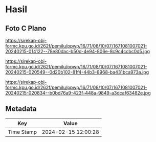 # Hasil

## Foto C Plano

https://sirekap-obj-formc.kpu.go.id/262f/pemilu/ppwp/16/71/08/10/07/1671081007021-20240215-014122--78e80dac-b50d-4e94-806e-8c9c4ccbc0d5.jpg

https://sirekap-obj-formc.kpu.go.id/262f/pemilu/ppwp/16/71/08/10/07/1671081007021-20240215-020549--0d20b102-81f4-44b3-8968-ba431bca973a.jpg

https://sirekap-obj-formc.kpu.go.id/262f/pemilu/ppwp/16/71/08/10/07/1671081007021-20240215-020834--b0bd76a9-423f-448a-9849-a3dcaf63482e.jpg


## Metadata

| Key        | Value               |
| ---------- | ------------------- |
| Time Stamp | 2024-02-15 12:00:28 |



